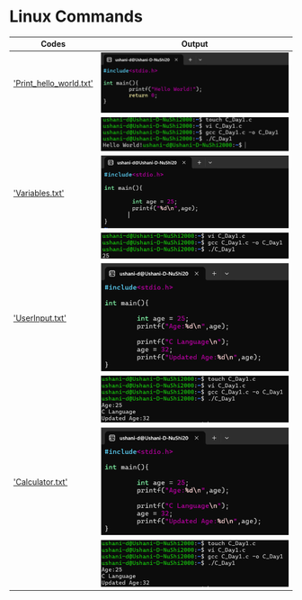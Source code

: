 # Linux Commands

  | Codes | Output |
  |-------|--------|
  |['Print_hello_world.txt'](./Codes/Print_hello_world.txt)|![1_1.png](./Outputs/1_1.png)|
  | |![1_2.png](./Outputs/1_2.png)|
  |['Variables.txt'](./Codes/Variables.txt)|![2_1.png](./Outputs/2_1.png)|
  | |![2_2.png](./Outputs/2_2.png)|
  |['UserInput.txt'](./Codes/UserInput.txt)|![3_1.png](./Outputs/3_1.png)|
  | |![3_2.png](./Outputs/3_2.png)|
  |['Calculator.txt'](./Codes/Calculator.txt)|![3_1.png](./Outputs/3_1.png)|
  | |![3_2.png](./Outputs/3_2.png)|
